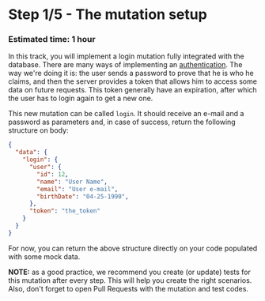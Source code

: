 # Step 1/5 - The mutation setup
### Estimated time: 1 hour

In this track, you will implement a login mutation fully integrated with the database. There are many ways of implementing an [authentication](https://en.wikipedia.org/wiki/Authentication_server). The way we're doing it is: the user sends a password to prove that he is who he claims, and then the server provides a token that allows him to access some data on future requests. This token generally have an expiration, after which the user has to login again to get a new one. 

This new mutation can be called `login`. It should receive an e-mail and a password as parameters and, in case of success, return the following structure on body:

```json
{
  "data": {
    "login": {
      "user": {
        "id": 12,
        "name": "User Name",
        "email": "User e-mail",
        "birthDate": "04-25-1990",
      },
      "token": "the_token"
    }
  } 
}
```

For now, you can return the above structure directly on your code populated with some mock data.

**NOTE:** as a good practice, we recommend you create (or update) tests for this mutation after every step. This will help you create the right scenarios. Also, don't forget to open Pull Requests with the mutation and test codes.
